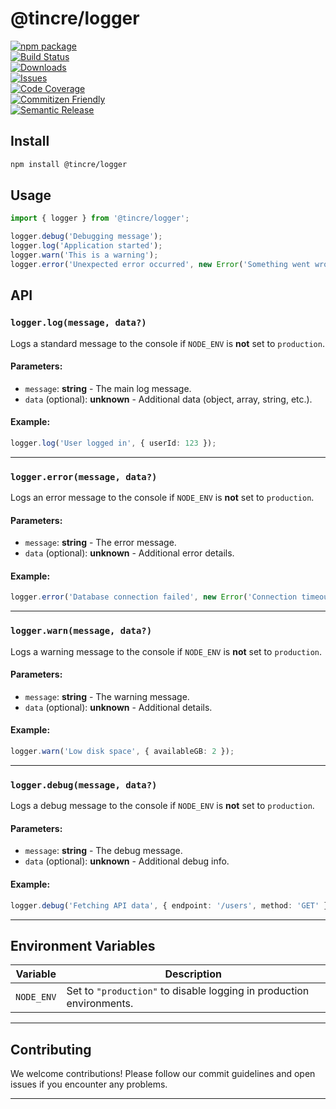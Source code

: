 # @tincre/logger

[![npm package][npm-img]][npm-url]  
[![Build Status][build-img]][build-url]  
[![Downloads][downloads-img]][downloads-url]  
[![Issues][issues-img]][issues-url]  
[![Code Coverage][codecov-img]][codecov-url]  
[![Commitizen Friendly][commitizen-img]][commitizen-url]  
[![Semantic Release][semantic-release-img]][semantic-release-url]

## Install

```bash
npm install @tincre/logger
```

## Usage

```ts
import { logger } from '@tincre/logger';

logger.debug('Debugging message');
logger.log('Application started');
logger.warn('This is a warning');
logger.error('Unexpected error occurred', new Error('Something went wrong'));
```

## API

### `logger.log(message, data?)`

Logs a standard message to the console if `NODE_ENV` is **not** set to `production`.

#### Parameters:

- `message`: **string** - The main log message.
- `data` (optional): **unknown** - Additional data (object, array, string, etc.).

#### Example:

```ts
logger.log('User logged in', { userId: 123 });
```

---

### `logger.error(message, data?)`

Logs an error message to the console if `NODE_ENV` is **not** set to `production`.

#### Parameters:

- `message`: **string** - The error message.
- `data` (optional): **unknown** - Additional error details.

#### Example:

```ts
logger.error('Database connection failed', new Error('Connection timeout'));
```

---

### `logger.warn(message, data?)`

Logs a warning message to the console if `NODE_ENV` is **not** set to `production`.

#### Parameters:

- `message`: **string** - The warning message.
- `data` (optional): **unknown** - Additional details.

#### Example:

```ts
logger.warn('Low disk space', { availableGB: 2 });
```

---

### `logger.debug(message, data?)`

Logs a debug message to the console if `NODE_ENV` is **not** set to `production`.

#### Parameters:

- `message`: **string** - The debug message.
- `data` (optional): **unknown** - Additional debug info.

#### Example:

```ts
logger.debug('Fetching API data', { endpoint: '/users', method: 'GET' });
```

---

## Environment Variables

| Variable   | Description                                                          |
| ---------- | -------------------------------------------------------------------- |
| `NODE_ENV` | Set to `"production"` to disable logging in production environments. |

---

## Contributing

We welcome contributions! Please follow our commit guidelines and open issues if you encounter any problems.

---

[build-img]: https://github.com/Tincre/logger/actions/workflows/release.yml/badge.svg
[build-url]: https://github.com/Tincre/logger/actions/workflows/release.yml
[downloads-img]: https://img.shields.io/npm/dt/@tincre/logger
[downloads-url]: https://www.npmtrends.com/@tincre/logger
[npm-img]: https://img.shields.io/npm/v/@tincre/logger
[npm-url]: https://www.npmjs.com/package/@tincre/logger
[issues-img]: https://img.shields.io/github/issues/Tincre/logger
[issues-url]: https://github.com/Tincre/logger/issues
[codecov-img]: https://codecov.io/gh/Tincre/logger/branch/main/graph/badge.svg
[codecov-url]: https://codecov.io/gh/Tincre/logger
[semantic-release-img]: https://img.shields.io/badge/%20%20%F0%9F%93%A6%F0%9F%9A%80-semantic--release-e10079.svg
[semantic-release-url]: https://github.com/semantic-release/semantic-release
[commitizen-img]: https://img.shields.io/badge/commitizen-friendly-brightgreen.svg
[commitizen-url]: http://commitizen.github.io/cz-cli/
